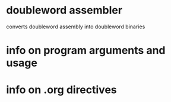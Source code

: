 # doubleword assembler
converts doubleword assembly into doubleword binaries

# info on program arguments and usage

# info on .org directives